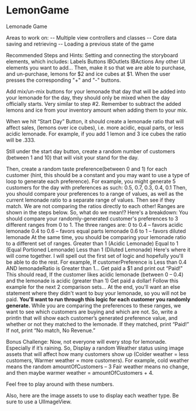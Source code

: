 # LemonGame
Lemonade Game

Areas to work on:
-- Multiple view controllers and classes 
-- Core data saving and retrieving 
-- Loading a previous state of the game 

Recommended Steps and Hints:
Setting and connecting the storyboard elements, which includes:
Labels
Buttons
IBOutlets
IBActions
Any other UI elements you want to add…
Then, make it so that we are able to purchase, and un-purchase, lemons for $2 and ice cubes at $1. When the user presses the corresponding "+" and "-" buttons.

Add mix/un-mix buttons for your lemonade that day that will be added into your lemonade for the day, they should only be mixed when the day officially starts. Very similar to step #2. Remember to subtract the added lemons and ice from your inventory amount when adding them to your mix.

When we hit “Start Day” Button, it should create a lemonade ratio that will affect sales, (lemons over ice cubes), i.e. more acidic, equal parts, or less acidic lemonade. For example, if you add 1 lemon and 3 ice cubes the ratio will be .333.

Still under the start day button, create a random number of customers (between 1 and 10) that will visit your stand for the day.

Then, create a random taste preference(between 0 and 1) for each customer (hint, this should be a constant and you may want to use a type of loop to generate each preference).
For example, you might generate 5 customers for the day with preferences as such: 0.5, 0.7, 0.3, 0.4, 0.1
Then, you should compare your preferences to a range of values, as well as the current lemonade ratio to a separate range of values. Then see if they match. We are not comparing the ratios directly to each other! Ranges are shown in the steps below. So, what do we mean!? Here's a breakdown:
You should compare your randomly-generated customer's preferences to 3 different ranges from 0 to 1.
The three ranges are:
0 to 0.4 – favors acidic lemonade
0.4 to 0.6 – favors equal parts lemonade
0.6 to 1 – favors diluted lemonade
At the same time, you should be comparing your lemonade ratio to a different set of ranges.
Greater than 1 (Acidic Lemonade)
Equal to 1 (Equal Portioned Lemonade)
Less than 1 (Diluted Lemonade)
Here's where it will come together. I will spell out the first set of logic and hopefully you'll be able to do the rest.
For example, If customerPreference is Less than 0.4 AND lemonadeRatio is Greater than 1... Get paid a $1 and print out “Paid!"
This should read, If the customer likes acidic lemonade (between 0 – 0.4) and the lemonade is acidic (greater than 1) Get paid a dollar!
Follow this example for the next 2 comparison sets…
At the end, you'll want an else statement where they didn't want to buy your lemonade, so you will not be paid.
**You'll want to run through this logic for each customer you randomly generate.**
While you are comparing the preferences to these ranges, we want to see which customers are buying and which are not. So, write a println that will show
each customer’s generated preference value, and
whether or not they matched to the lemonade.
If they matched, print “Paid!”
If not, print “No match, No Revenue.”

Bonus Challenge:
Now, not everyone will every stop for lemonade. Especially if it’s raining. So, Display a random Weather status using image assets that will affect how many customers show up (Colder weather = less customers, Warmer weather = more customers).
For example, cold weather means the random amountOfCustomers – 3
Fair weather means no change,
and then maybe warmer weather = amountOfCustomers + 4.

Feel free to play around with these numbers.

Also, here are the image assets to use to display each weather type. Be sure to use a UIImageView.
